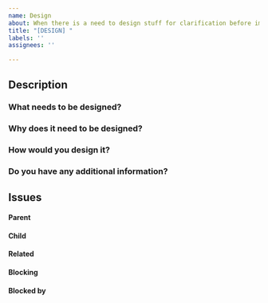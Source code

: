 ```yaml
---
name: Design
about: When there is a need to design stuff for clarification before implementation
title: "[DESIGN] "
labels: ''
assignees: ''

---
```


## Description



### What needs to be designed?



### Why does it need to be designed?



### How would you design it?



### Do you have any additional information?
<!-- If you have anything else related to the issue, please provide. -->



##  Issues
<!--
If it is possible, link issues via task lists sorted by issue numbers like:

- [ ] #1 [BUG] X is not working
- [ ] #2 [DESIGN] Design for X
-->

#### Parent



#### Child



#### Related



#### Blocking
<!-- This issue is blocking other issues. Once this issue is done, we can work on the other issues. -->



#### Blocked by
<!-- This issue is blocked by other issues. Once the other issues are done, we can work on this issue. -->
